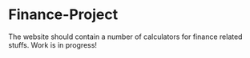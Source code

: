 # Finance-Project

The website should contain a number of calculators for finance related stuffs. Work is in progress!
